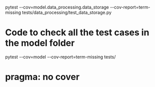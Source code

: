 pytest --cov=model.data_processing.data_storage --cov-report=term-missing tests/data_processing/test_data_storage.py

# Code to check all the test cases in the model folder
pytest --cov=model --cov-report=term-missing tests/

# pragma: no cover